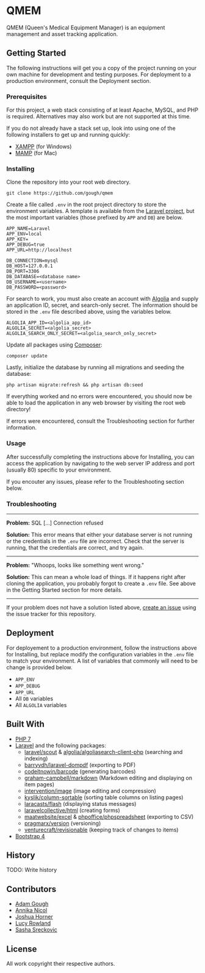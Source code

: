 # QMEM

QMEM (Queen's Medical Equipment Manager) is an equipment management and asset tracking application.

## Getting Started

The following instructions will get you a copy of the project running on your own machine for development and testing purposes. For deployment to a production environment, consult the Deployment section.

### Prerequisites

For this project, a web stack consisting of at least Apache, MySQL, and PHP is required. Alternatives may also work but are not supported at this time.

If you do not already have a stack set up, look into using one of the following installers to get up and running quickly:

- [XAMPP](https://www.apachefriends.org/index.html) (for Windows)
- [MAMP](https://www.mamp.info/en/) (for Mac)

### Installing

Clone the repository into your root web directory.
```
git clone https://github.com/gough/qmem
```

Create a file called `.env` in the root project directory to store the environment variables. A template is available from the [Laravel project](https://raw.githubusercontent.com/laravel/laravel/master/.env.example), but the most important variables (those prefixed by `APP` and `DB`) are below.
```
APP_NAME=Laravel
APP_ENV=local
APP_KEY=
APP_DEBUG=true
APP_URL=http://localhost

DB_CONNECTION=mysql
DB_HOST=127.0.0.1
DB_PORT=3306
DB_DATABASE=<database name>
DB_USERNAME=<username>
DB_PASSWORD=<password>
```

For search to work, you must also create an account with [Algolia](https://www.algolia.com/) and supply an application ID, secret, and search-only secret. The information should be stored in the `.env` file described above, using the variables below.

```
ALGOLIA_APP_ID=<algolia_app_id>
ALGOLIA_SECRET=<algolia_secret>
ALGOLIA_SEARCH_ONLY_SECRET=<algolia_search_only_secret>
```

Update all packages using [Composer](https://getcomposer.org/):
```
composer update
```

Lastly, initialize the database by running all migrations and seeding the database:
```
php artisan migrate:refresh && php artisan db:seed
```

If everything worked and no errors were encountered, you should now be able to load the application in any web browser by visiting the root web directory!

If errors were encountered, consult the Troubleshooting section for further information.

### Usage

After successfully completing the instructions above for Installing, you can access the application by navigating to the web server IP address and port (usually 80) specific to your environment.

If you encouter any issues, please refer to the Troubleshooting section below.

### Troubleshooting

---

**Problem:** SQL [...] Connection refused

**Solution:** This error means that either your database server is not running or the credentials in the `.env` file are incorrect. Check that the server is running, that the credentials are correct, and try again.

---

**Problem:** "Whoops, looks like something went wrong."

**Solution:** This can mean a whole load of things. If it happens right after cloning the application, you probably forgot to create a `.env` file. See above in the Getting Started section for more details.

---

If your problem does not have a solution listed above, [create an issue](https://github.com/gough/qmem/issues) using the issue tracker for this repository. 

## Deployment

For deployement to a production environment, follow the instructions above for Installing, but replace modify the configuration variables in the `.env` file to match your environment. A list of variables that commonly will need to be change is provided below.

- `APP_ENV`
- `APP_DEBUG`
- `APP_URL`
- All `DB` variables
- All `ALGOLIA` variables

## Built With

- [PHP 7](http://www.php.net/)
- [Laravel](https://laravel.com/) and the following packages:
	- [laravel/scout](https://github.com/laravel/scout) & [algolia/algoliasearch-client-php](https://github.com/algolia/algoliasearch-client-php) (searching and indexing)
	- [barryvdh/laravel-dompdf](https://github.com/barryvdh/laravel-dompdf) (exporting to PDF)
	- [codeitnowin/barcode](https://github.com/codeitnowin/barcode-generator) (generating barcodes)
	- [graham-campbell/markdown](https://github.com/GrahamCampbell/Laravel-Markdown) (Markdown editing and displaying on item pages)
	- [intervention/image](https://github.com/Intervention/image) (image editing and compression)
	- [kyslik/column-sortable](https://github.com/Kyslik/column-sortable) (sorting table columns on listing pages)
	- [laracasts/flash](https://github.com/laracasts/flash) (displaying status messages)
	- [laravelcollective/html](https://github.com/LaravelCollective/html) (creating forms)
	- [maatwebsite/excel](https://github.com/Maatwebsite/Laravel-Excel) & [phpoffice/phpspreadsheet](https://github.com/PHPOffice/PhpSpreadsheet) (exporting to CSV)
	- [pragmarx/version](https://github.com/antonioribeiro/version) (versioning)
	- [venturecraft/revisionable](https://github.com/VentureCraft/revisionable) (keeping track of changes to items)
- [Bootstrap 4](https://getbootstrap.com/)

## History

TODO: Write history

## Contributors

- [Adam Gough](https://github.com/gough)
- [Annika Nicol](https://github.com/annikajn)
- [Joshua Horner](https://github.com/WalkingInCircles)
- [Lucy Rowland](https://github.com/lucyrowland)
- [Sasha Sreckovic](https://github.com/ssreckovic)

## License

All work copyright their respective authors.

